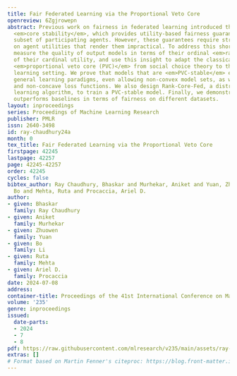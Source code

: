 ```yaml
---
title: Fair Federated Learning via the Proportional Veto Core
openreview: 6Zgjrowepn
abstract: Previous work on fairness in federated learning introduced the notion of
  <em>core stability</em>, which provides utility-based fairness guarantees to any
  subset of participating agents. However, these guarantees require strong assumptions
  on agent utilities that render them impractical. To address this shortcoming, we
  measure the quality of output models in terms of their ordinal <em>rank</em> instead
  of their cardinal utility, and use this insight to adapt the classical notion of
  <em>proportional veto core (PVC)</em> from social choice theory to the federated
  learning setting. We prove that models that are <em>PVC-stable</em> exist in very
  general learning paradigms, even allowing non-convex model sets, as well as non-convex
  and non-concave loss functions. We also design Rank-Core-Fed, a distributed federated
  learning algorithm, to train a PVC-stable model. Finally, we demonstrate that Rank-Core-Fed
  outperforms baselines in terms of fairness on different datasets.
layout: inproceedings
series: Proceedings of Machine Learning Research
publisher: PMLR
issn: 2640-3498
id: ray-chaudhury24a
month: 0
tex_title: Fair Federated Learning via the Proportional Veto Core
firstpage: 42245
lastpage: 42257
page: 42245-42257
order: 42245
cycles: false
bibtex_author: Ray Chaudhury, Bhaskar and Murhekar, Aniket and Yuan, Zhuowen and Li,
  Bo and Mehta, Ruta and Procaccia, Ariel D.
author:
- given: Bhaskar
  family: Ray Chaudhury
- given: Aniket
  family: Murhekar
- given: Zhuowen
  family: Yuan
- given: Bo
  family: Li
- given: Ruta
  family: Mehta
- given: Ariel D.
  family: Procaccia
date: 2024-07-08
address:
container-title: Proceedings of the 41st International Conference on Machine Learning
volume: '235'
genre: inproceedings
issued:
  date-parts:
  - 2024
  - 7
  - 8
pdf: https://raw.githubusercontent.com/mlresearch/v235/main/assets/ray-chaudhury24a/ray-chaudhury24a.pdf
extras: []
# Format based on Martin Fenner's citeproc: https://blog.front-matter.io/posts/citeproc-yaml-for-bibliographies/
---
```

